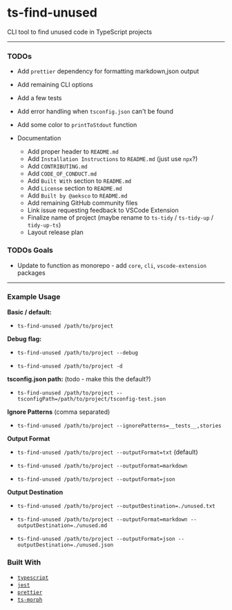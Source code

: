 # ts-find-unused

CLI tool to find unused code in TypeScript projects

---

### TODOs

- Add `prettier` dependency for formatting markdown,json output

- Add remaining CLI options

- Add a few tests

- Add error handling when `tsconfig.json` can't be found

- Add some color to `printToStdout` function

- Documentation

  - Add proper header to `README.md`
  - Add `Installation Instructions` to `README.md` (just use `npx`?)
  - Add `CONTRIBUTING.md`
  - Add `CODE_OF_CONDUCT.md`
  - Add `Built With` section to `README.md`
  - Add `License` section to `README.md`
  - Add `Built by @aeksco` to `README.md`
  - Add remaining GitHub community files
  - Link issue requesting feedback to VSCode Extension
  - Finalize name of project (maybe rename to `ts-tidy` / `ts-tidy-up` / `tidy-up-ts`)
  - Layout release plan

### TODOs Goals

- Update to function as monorepo - add `core`, `cli`, `vscode-extension` packages

---

### Example Usage

**Basic / default:**

- `ts-find-unused /path/to/project`

**Debug flag:**

- `ts-find-unused /path/to/project --debug`

- `ts-find-unused /path/to/project -d`

**tsconfig.json path:** (todo - make this the default?)

- `ts-find-unused /path/to/project --tsconfigPath=/path/to/project/tsconfig-test.json`

**Ignore Patterns** (comma separated)

- `ts-find-unused /path/to/project --ignorePatterns=__tests__,stories`

**Output Format**

- `ts-find-unused /path/to/project --outputFormat=txt` (default)

- `ts-find-unused /path/to/project --outputFormat=markdown`

- `ts-find-unused /path/to/project --outputFormat=json`

**Output Destination**

- `ts-find-unused /path/to/project --outputDestination=./unused.txt`

- `ts-find-unused /path/to/project --outputFormat=markdown --outputDestination=./unused.md`

- `ts-find-unused /path/to/project --outputFormat=json --outputDestination=./unused.json`

### Built With

- [`typescript`]()
- [`jest`]()
- [`prettier`]()
- [`ts-morph`]()
